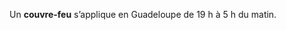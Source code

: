 <div class="conseil conseil-jaune">

Un **couvre-feu** s’applique en Guadeloupe de 19 h à 5 h du matin.

</div>
